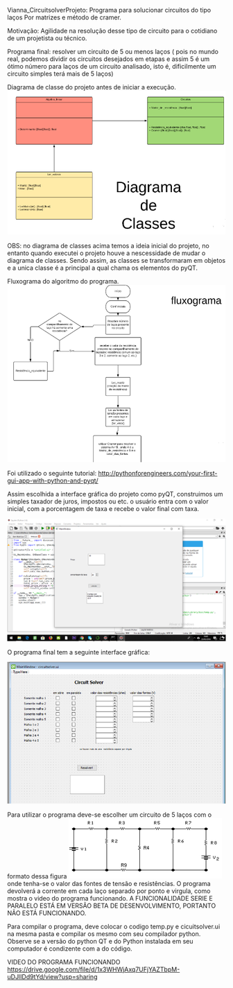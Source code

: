 Vianna_CircuitsolverProjeto: Programa para solucionar circuitos do tipo laços
Por matrizes e método de cramer.

Motivação: Agilidade na resolução desse tipo de circuito para o cotidiano de um projetista ou técnico.

Programa final: resolver um circuito de 5 ou menos laços ( pois no mundo real, podemos dividir os circuitos desejados em etapas e assim 5 é um ótimo número para laços de um circuito analisado, isto é, dificilmente um circuito simples terá mais de 5 laços)

Diagrama de classe do projeto antes de iniciar a execução.
![Screenshot](digclasses.png)

OBS: no diagrama de classes acima temos a ideia inicial do projeto, no entanto quando executei o projeto houve a nescessidade de mudar o diagrama de classes. Sendo assim, as classes se transformaram em objetos e a unica classe é a principal a qual chama os elementos do pyQT.

Fluxograma do algoritmo do programa.
![Screenshot](fluxograma.png)

Foi utilizado o seguinte tutorial:  http://pythonforengineers.com/your-first-gui-app-with-python-and-pyqt/

Assim escolhida a interface gráfica do projeto como pyQT, construimos um simples taxador de juros, impostos ou etc. o usuário entra com o valor inicial, com a porcentagem de taxa e recebe o valor final com taxa.

![Screenshot](tutorial.png)



O programa final tem a seguinte interface gráfica:

![Screenshot](interface.png)

Para utilizar o programa deve-se escolher um circuito de 5 laços com o formato dessa figura
![Screenshot](circuito.jpg)
onde tenha-se o valor das fontes de tensão e resistências. O programa devolverá a corrente em cada laço separado por ponto e virgula, como mostra o video do programa funcionando.
A FUNCIONALIDADE SERIE E PARALELO ESTÁ EM VERSÃO BETA DE DESENVOLVIMENTO, PORTANTO NÃO ESTÁ FUNCIONANDO.

Para compilar o programa, deve colocar o codigo temp.py e cicuitsolver.ui na mesma pasta e compilar os mesmo com seu compilador python. Observe se a versão do python QT e do Python instalada em seu computador é condizente com a do código.

VIDEO DO PROGRAMA FUNCIONANDO 
https://drive.google.com/file/d/1x3WHWjAxq7UFjYAZTbpM-uDJlIDd9tYd/view?usp=sharing
